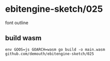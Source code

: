 # ebitengine-sketch/025

font outline

## build wasm

```
env GOOS=js GOARCH=wasm go build -o main.wasm github.com/demouth/ebitengine-sketch/025
```
